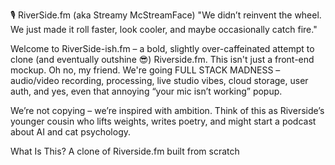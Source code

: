 🎙️ RiverSide.fm (aka Streamy McStreamFace)
"We didn’t reinvent the wheel. We just made it roll faster, look cooler, and maybe occasionally catch fire."

Welcome to RiverSide-ish.fm – a bold, slightly over-caffeinated attempt to clone (and eventually outshine 😎) Riverside.fm. This isn't just a front-end mockup. Oh no, my friend. We're going FULL STACK MADNESS – audio/video recording, processing, live studio vibes, cloud storage, user auth, and yes, even that annoying “your mic isn’t working” popup.

We’re not copying – we’re inspired with ambition. Think of this as Riverside’s younger cousin who lifts weights, writes poetry, and might start a podcast about AI and cat psychology.

 What Is This?
A clone of Riverside.fm built from scratch
